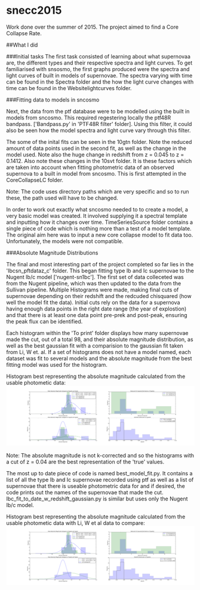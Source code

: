 # snecc2015
Work done over the summer of 2015. The project aimed to find a Core Collapse Rate.

##What I did


###Initial tasks
The first task consisted of learning about what supernovaa are, the different types and their respective spectra and light curves. To get familiarised with snsosmo, the first graphs produced were the spectra and light curves of built in models of supernovae. The spectra varying with time can be found in the Spectra folder and the how the light curve changes with time can be found in the Websitelightcurves folder. 

###Fitting data to models in sncosmo

Next, the data from the ptf database were to be modelled using the built in models from sncosmo. This required regestering locally the ptf48R bandpass. ['Bandpass.py' in 'PTF48R filter' folder]. Using this filter, it could also be seen how the model spectra and light curve vary through this filter. 

The some of the inital fits can be seen in the 10gtn folder. Note the reduced amount of data points used in the second fit, as well as the change in the model used. Note also the huge change in redshift from z = 0.045 to z = 0.1412. Also note these changes in the 10svt folder. It is these factors which are taken into account when fitting photometric data of an observed supernova to a built in model from sncosmo. This is first attempted in the CoreCollapseLC folder. 

Note: The code uses directory paths which are very specific and so to run these, the path used will have to be changed. 

In order to work out exactly what sncosmo needed to to create a model, a very basic model was created. It involved supplying it a spectral template and inputting how it changes over time. TimeSeriesSource folder contains a single piece of code which is nothing more than a test of a model template. The original aim here was to input a new core collapse model to fit data too. Unfortunately, the models were not compatible. 

###Absolute Magnitude Distributions

The final and most interesting part of the project completed so far lies in the 'Ibcsn\_pftdataz\_c' folder. This began fitting type Ib and Ic supernovae to the Nugent Ib/c model ['nugent-sn1bc']. The first set of data colleceted was from the Nugent pipeline, which was then updated to the data from the Sullivan pipeline. Multiple Histograms were made, making final cuts of supernovae depending on their redshift and the redcuded chisquared (how well the model fit the data). Initial cuts rely on the data for a supernova having enough data points in the right date range (the year of explostion) and that there is at least one data point pre-prek and post-peak, ensuring the peak flux can be identified. 

Each histogram within the 'To print' folder displays how many supernovae made the cut, out of a total 98, and their absolute magnitude distribution, as well as the best gaussian fit with a comparision to the gaussian fit taken from Li, W et. al. If a set of histograms does not have a model named, each dataset was fit to several models and the absolute magnitude from the best fitting model was used for the histogram. 

Histogram best representing the absolute magnitude calculated from the usable photometic data:
![alt text](https://github.com/FlorenceConcepcion/snecc2015/blob/master/Ibcsn_pftdata_c/Sullivan_pipeline/Updated_dataset/To%20print/bestfit_eachsn004.png)


Note: The absolute magnitude is not k-corrected and so the histograms with a cut of z = 0.04 are the best representation of the 'true' values.  

The most up to date piece of code is named best\_model\_fit.py. It contains a list of all the type Ib and Ic supernovae recorded using ptf as well as a list of supernovae that there is useable photometric data for and if desired, the code prints out the names of the supernovae that made the cut. Ibc\_fit\_to\_date\_w\_redshift\_gaussian.py is similar but uses only the Nugent Ib/c model. 

Histogram best representing the absolute magnitude calculated from the usable photometic data with Li, W et al data to compare:
![alt text](https://github.com/FlorenceConcepcion/snecc2015/blob/master/Ibcsn_pftdata_c/Sullivan_pipeline/Updated_dataset/To%20print/Lietal.png)


